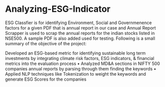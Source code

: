 # Analyzing-ESG-Indicator
ESG Classfier is for identifying Environment, Social and Governmenence factors for a given PDF that is annual report in our case and Annual Report Scrapper is used to scrap the annual reports for the indian stocks listed in NSE500. A sample PDF is also added used for testing.
Following is a small summary of the objective of the project:

Developed an ESG-based metric for identifying sustainable
long term investments by integrating climate risk factors, ESG
indicators, & financial metrics into the evaluation process
• Analyzed MD&A sections in NIFTY 500 companies annual
reports by parsing through them finding the keywords
• Applied NLP techniques like Tokenization to weight the
keywords and generate ESG Scores for the companies
